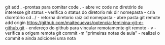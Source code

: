 git add . -prontas para comitar
code . - abre vc code no diretório de interesse
git status - verifica o status do diretorio
mk dir nomepasta - cria dioretório
cd ../ - retorna diretorio raiz
cd nomepasta - abre pasta
git remote add origin https://github.com/maitecuevas/potencia-feminina-git-e-github.git - endereço do github para vincular remotamente
git remote - v - verifica a origem remota
git commit -m "primeiras notas de aula" - realizei o commit e ainda adicionei uma nota
